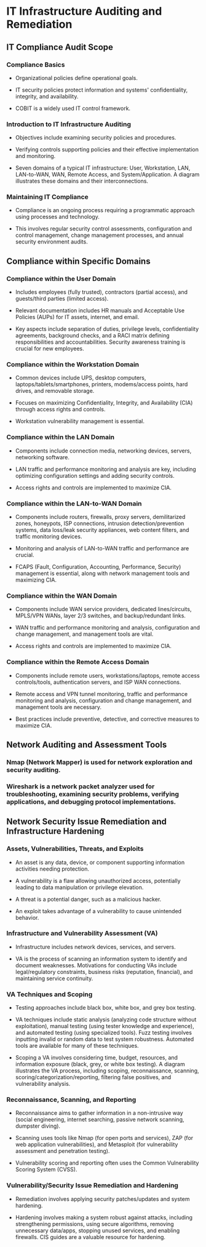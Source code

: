 # IT Infrastructure Auditing and Remediation

## IT Compliance Audit Scope

### Compliance Basics

- Organizational policies define operational goals.

- IT security policies protect information and systems' confidentiality, integrity, and availability.

- COBIT is a widely used IT control framework.

### Introduction to IT Infrastructure Auditing

- Objectives include examining security policies and procedures.

- Verifying controls supporting policies and their effective implementation and monitoring.

- Seven domains of a typical IT infrastructure: User, Workstation, LAN, LAN-to-WAN, WAN, Remote Access, and System/Application.  A diagram illustrates these domains and their interconnections.

### Maintaining IT Compliance

- Compliance is an ongoing process requiring a programmatic approach using processes and technology.

- This involves regular security control assessments, configuration and control management, change management processes, and annual security environment audits.

## Compliance within Specific Domains

### Compliance within the User Domain

- Includes employees (fully trusted), contractors (partial access), and guests/third parties (limited access).

- Relevant documentation includes HR manuals and Acceptable Use Policies (AUPs) for IT assets, internet, and email.

- Key aspects include separation of duties, privilege levels, confidentiality agreements, background checks, and a RACI matrix defining responsibilities and accountabilities.  Security awareness training is crucial for new employees.

### Compliance within the Workstation Domain

- Common devices include UPS, desktop computers, laptops/tablets/smartphones, printers, modems/access points, hard drives, and removable storage.

- Focuses on maximizing Confidentiality, Integrity, and Availability (CIA) through access rights and controls.

- Workstation vulnerability management is essential.

### Compliance within the LAN Domain

- Components include connection media, networking devices, servers, networking software.

- LAN traffic and performance monitoring and analysis are key, including optimizing configuration settings and adding security controls.

- Access rights and controls are implemented to maximize CIA.

### Compliance within the LAN-to-WAN Domain

- Components include routers, firewalls, proxy servers, demilitarized zones, honeypots, ISP connections, intrusion detection/prevention systems, data loss/leak security appliances, web content filters, and traffic monitoring devices.

- Monitoring and analysis of LAN-to-WAN traffic and performance are crucial.

- FCAPS (Fault, Configuration, Accounting, Performance, Security) management is essential, along with network management tools and maximizing CIA.

### Compliance within the WAN Domain

- Components include WAN service providers, dedicated lines/circuits, MPLS/VPN WANs, layer 2/3 switches, and backup/redundant links.

- WAN traffic and performance monitoring and analysis, configuration and change management, and management tools are vital.

- Access rights and controls are implemented to maximize CIA.

### Compliance within the Remote Access Domain

- Components include remote users, workstations/laptops, remote access controls/tools, authentication servers, and ISP WAN connections.

- Remote access and VPN tunnel monitoring, traffic and performance monitoring and analysis, configuration and change management, and management tools are necessary.

- Best practices include preventive, detective, and corrective measures to maximize CIA.

## Network Auditing and Assessment Tools

### Nmap (Network Mapper) is used for network exploration and security auditing.

### Wireshark is a network packet analyzer used for troubleshooting, examining security problems, verifying applications, and debugging protocol implementations.

## Network Security Issue Remediation and Infrastructure Hardening

### Assets, Vulnerabilities, Threats, and Exploits

- An asset is any data, device, or component supporting information activities needing protection.

- A vulnerability is a flaw allowing unauthorized access, potentially leading to data manipulation or privilege elevation.

- A threat is a potential danger, such as a malicious hacker.

- An exploit takes advantage of a vulnerability to cause unintended behavior.

### Infrastructure and Vulnerability Assessment (VA)

- Infrastructure includes network devices, services, and servers.

- VA is the process of scanning an information system to identify and document weaknesses.  Motivations for conducting VAs include legal/regulatory constraints, business risks (reputation, financial), and maintaining service continuity.

### VA Techniques and Scoping

- Testing approaches include black box, white box, and grey box testing.

- VA techniques include static analysis (analyzing code structure without exploitation), manual testing (using tester knowledge and experience), and automated testing (using specialized tools). Fuzz testing involves inputting invalid or random data to test system robustness.  Automated tools are available for many of these techniques.

- Scoping a VA involves considering time, budget, resources, and information exposure (black, grey, or white box testing).  A diagram illustrates the VA process, including scoping, reconnaissance, scanning, scoring/categorization/reporting, filtering false positives, and vulnerability analysis.

### Reconnaissance, Scanning, and Reporting

- Reconnaissance aims to gather information in a non-intrusive way (social engineering, internet searching, passive network scanning, dumpster diving).

- Scanning uses tools like Nmap (for open ports and services), ZAP (for web application vulnerabilities), and Metasploit (for vulnerability assessment and penetration testing).

- Vulnerability scoring and reporting often uses the Common Vulnerability Scoring System (CVSS).

### Vulnerability/Security Issue Remediation and Hardening

- Remediation involves applying security patches/updates and system hardening.

- Hardening involves making a system robust against attacks, including strengthening permissions, using secure algorithms, removing unnecessary data/apps, stopping unused services, and enabling firewalls.  CIS guides are a valuable resource for hardening.

